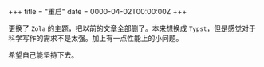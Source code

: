 +++
title = "重启"
date = 0000-04-02T00:00:00Z
+++

更换了 `Zola` 的主题，把以前的文章全部删了。本来想换成 `Typst`，但是感觉对于科学写作的需求不是太强。加上有一点性能上的小问题。

希望自己能坚持下去。
